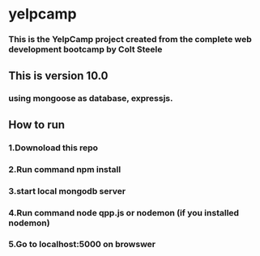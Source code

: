 # yelpcamp

### This is the YelpCamp project created from the complete web development bootcamp by  Colt Steele

## This is version 10.0

### using mongoose as database, expressjs.

## How to run
### 1.Downoload this repo
### 2.Run command npm install
### 3.start local mongodb server
### 4.Run command node qpp.js or nodemon (if you installed nodemon)
### 5.Go to localhost:5000 on browswer
